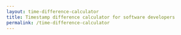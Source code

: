 ```yaml
---
layout: time-difference-calculator
title: Timestamp difference calculator for software developers 
permalink: /time-difference-calculator
---
```




